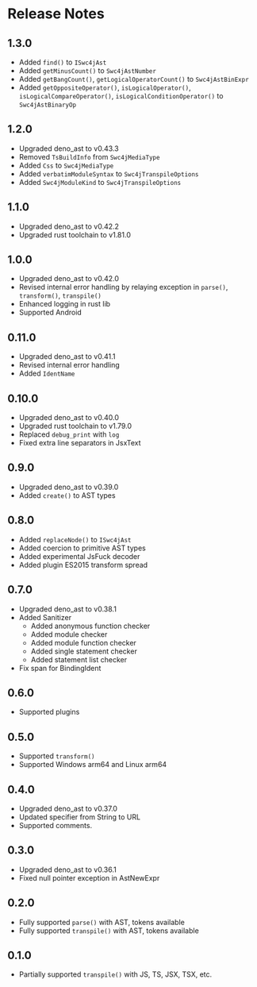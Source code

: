 # Release Notes

## 1.3.0

* Added `find()` to `ISwc4jAst`
* Added `getMinusCount()` to `Swc4jAstNumber`
* Added `getBangCount()`, `getLogicalOperatorCount()` to `Swc4jAstBinExpr`
* Added `getOppositeOperator()`, `isLogicalOperator()`, `isLogicalCompareOperator()`, `isLogicalConditionOperator()` to `Swc4jAstBinaryOp`

## 1.2.0

* Upgraded deno_ast to v0.43.3
* Removed `TsBuildInfo` from `Swc4jMediaType`
* Added `Css` to `Swc4jMediaType`
* Added `verbatimModuleSyntax` to `Swc4jTranspileOptions`
* Added `Swc4jModuleKind` to `Swc4jTranspileOptions`

## 1.1.0

* Upgraded deno_ast to v0.42.2
* Upgraded rust toolchain to v1.81.0

## 1.0.0

* Upgraded deno_ast to v0.42.0
* Revised internal error handling by relaying exception in `parse()`, `transform()`, `transpile()`
* Enhanced logging in rust lib
* Supported Android

## 0.11.0

* Upgraded deno_ast to v0.41.1
* Revised internal error handling
* Added `IdentName`

## 0.10.0

* Upgraded deno_ast to v0.40.0
* Upgraded rust toolchain to v1.79.0
* Replaced `debug_print` with `log`
* Fixed extra line separators in JsxText

## 0.9.0

* Upgraded deno_ast to v0.39.0
* Added `create()` to AST types

## 0.8.0

* Added `replaceNode()` to `ISwc4jAst`
* Added coercion to primitive AST types
* Added experimental JsFuck decoder
* Added plugin ES2015 transform spread

## 0.7.0

* Upgraded deno_ast to v0.38.1
* Added Sanitizer
  * Added anonymous function checker
  * Added module checker
  * Added module function checker
  * Added single statement checker
  * Added statement list checker
* Fix span for BindingIdent

## 0.6.0

* Supported plugins

## 0.5.0

* Supported `transform()`
* Supported Windows arm64 and Linux arm64

## 0.4.0

* Upgraded deno_ast to v0.37.0
* Updated specifier from String to URL
* Supported comments.

## 0.3.0

* Upgraded deno_ast to v0.36.1
* Fixed null pointer exception in AstNewExpr

## 0.2.0

* Fully supported `parse()` with AST, tokens available
* Fully supported `transpile()` with AST, tokens available

## 0.1.0

* Partially supported `transpile()` with JS, TS, JSX, TSX, etc.
